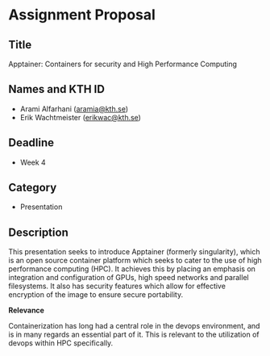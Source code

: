 # Assignment Proposal

## Title

Apptainer: Containers for security and High Performance Computing

## Names and KTH ID

  - Arami Alfarhani (aramia@kth.se)
  - Erik Wachtmeister (erikwac@kth.se)

## Deadline

- Week 4

## Category

- Presentation

## Description

This presentation seeks to introduce Apptainer (formerly singularity), which is an open source container platform which seeks to cater to the use of high performance computing (HPC). It achieves this by placing an emphasis on integration and configuration of GPUs, high speed networks and parallel filesystems. It also has security features which allow for effective encryption of the image to ensure secure portability.

**Relevance**

Containerization has long had a central role in the devops environment, and is in many regards an essential part of it. This is relevant to the utilization of devops within HPC specifically.


